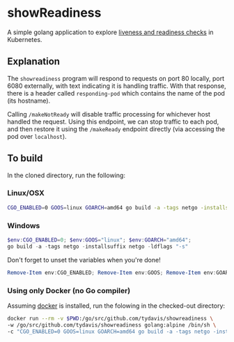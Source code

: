 # showReadiness

A simple golang application to explore [liveness and readiness checks][1] in
Kubernetes.

## Explanation

The `showreadiness` program will respond to requests on port 80 locally, port
6080 externally, with text indicating it is handling traffic. With that
response, there is a header called `responding-pod` which contains the name of
the pod (its hostname).

Calling `/makeNotReady` will disable traffic processing for whichever host
handled the request. Using this endpoint, we can stop traffic to each pod, and
then restore it using the `/makeReady` endpoint directly (via accessing the pod
over `localhost`).

## To build

In the cloned directory, run the following:

### Linux/OSX

```bash
CGO_ENABLED=0 GOOS=linux GOARCH=amd64 go build -a -tags netgo -installsuffix netgo -ldflags '-w -s' .
```

### Windows

```powershell
$env:CGO_ENABLED=0; $env:GOOS="linux"; $env:GOARCH="amd64";
go build -a -tags netgo -installsuffix netgo -ldflags "-s"
```

Don't forget to unset the variables when you're done!

```powershell
Remove-Item env:CGO_ENABLED; Remove-Item env:GOOS; Remove-Item env:GOARCH;
```

### Using only Docker (no Go compiler)

Assuming [docker][2] is installed, run the folowing in the checked-out directory:

```bash
docker run --rm -v $PWD:/go/src/github.com/tydavis/showreadiness \
-w /go/src/github.com/tydavis/showreadiness golang:alpine /bin/sh \
-c "CGO_ENABLED=0 GOOS=linux GOARCH=amd64 go build -a -tags netgo -installsuffix netgo -ldflags '-w -s' . "
``` 

[1]:http://kubernetes.io/docs/user-guide/pod-states/
[2]:https://www.docker.com/get-docker